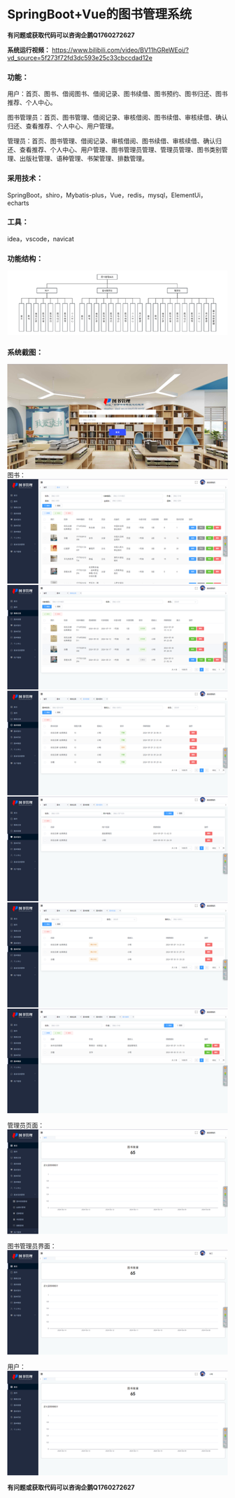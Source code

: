 # SpringBoot+Vue的图书管理系统

**有问题或获取代码可以咨询企鹅Q1760272627** 

**系统运行视频：** https://www.bilibili.com/video/BV11hGReWEoi/?vd_source=5f273f72fd3dc593e25c33cbccdad12e 

### 功能：
用户：首页、图书、借阅图书、借阅记录、图书续借、图书预约、图书归还、图书推荐、个人中心。

图书管理员：首页、图书管理、借阅记录、审核借阅、图书续借、审核续借、确认归还、查看推荐、个人中心、用户管理。

管理员：首页、图书管理、借阅记录、审核借阅、图书续借、审核续借、确认归还、查看推荐、个人中心、用户管理、图书管理员管理、管理员管理、图书类别管理、出版社管理、语种管理、书架管理、排数管理。

### 采用技术：
SpringBoot，shiro，Mybatis-plus，Vue，redis，mysql，ElementUi，echarts

### 工具：
idea，vscode，navicat

###  功能结构：
![功能结构](img/image.png)

### 系统截图：
![登录](img/image1.png)
图书：
![图书](img/image5.png)
![借阅记录](img/image6.png)
![图书续借](img/image7.png)
![图书预约](img/image8.png)
![图书归还](img/image9.png)
![图书推荐](img/image10.png)

管理员页面：
![管理员](img/image2.png)

图书管理员界面：
![图书管理员](img/image3.png)

用户：
![用户](img/image4.png)

**有问题或获取代码可以咨询企鹅Q1760272627** 

